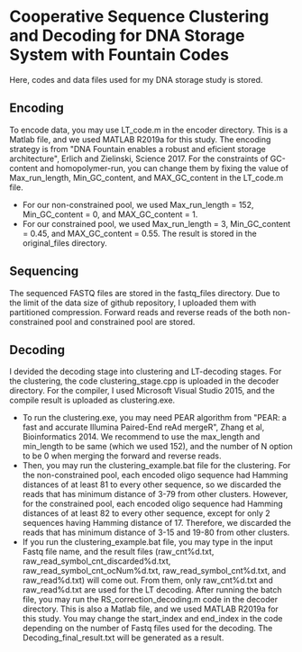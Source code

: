 # Cooperative Sequence Clustering and Decoding for DNA Storage System with Fountain Codes

Here, codes and data files used for my DNA storage study is stored.

## Encoding
To encode data, you may use LT_code.m in the encoder directory. This is a Matlab file, and we used MATLAB R2019a for this study.
The encoding strategy is from "DNA Fountain enables a robust and eficient storage architecture", Erlich and Zielinski, Science 2017.
For the constraints of GC-content and homopolymer-run, you can change them by fixing the value of Max_run_length, Min_GC_content, and MAX_GC_content in the LT_code.m file.
- For our non-constrained pool, we used Max_run_length = 152, Min_GC_content = 0, and MAX_GC_content = 1.
- For our constrained pool, we used Max_run_length = 3, Min_GC_content = 0.45, and MAX_GC_content = 0.55.
The result is stored in the original_files directory.

## Sequencing
The sequenced FASTQ files are stored in the fastq_files directory. Due to the limit of the data size of github repository, I uploaded them with partitioned compression. Forward reads and reverse reads of the both non-constrained pool and constrained pool are stored.

## Decoding
I devided the decoding stage into clustering and LT-decoding stages. For the clustering, the code clustering_stage.cpp is uploaded in the decoder directory. For the compiler, I used Microsoft Visual Studio 2015, and the compile result is uploaded as clustering.exe.
 - To run the clustering.exe, you may need PEAR algorithm from "PEAR: a fast and accurate Illumina Paired-End reAd mergeR", Zhang et al, Bioinformatics 2014. We recommend to use the max_length and min_length to be same (which we used 152), and the number of N option to be 0 when merging the forward and reverse reads.
 - Then, you may run the clustering_example.bat file for the clustering. For the non-constrained pool, each encoded oligo sequence had Hamming distances of at least 81 to every other sequence, so we discarded the reads that has minimum distance of 3-79 from other clusters. However, for the constrained pool, each encoded oligo sequence had Hamming distances of at least 82 to every other sequence, except for only 2 sequences having Hamming distance of 17. Therefore, we discarded the reads that has minimum distance of 3-15 and 19-80 from other clusters.
 - If you run the clustering_example.bat file, you may type in the input Fastq file name, and the result files (raw_cnt%d.txt, raw_read_symbol_cnt_discarded%d.txt, raw_read_symbol_cnt_ocNum%d.txt, raw_read_symbol_cnt%d.txt, and raw_read%d.txt) will come out. From them, only raw_cnt%d.txt and raw_read%d.txt are used for the LT decoding.
After running the batch file, you may run the RS_correction_decoding.m code in the decoder directory. This is also a Matlab file, and we used MATLAB R2019a for this study. You may change the start_index and end_index in the code depending on the number of Fastq files used for the decoding. The Decoding_final_result.txt will be generated as a result.

